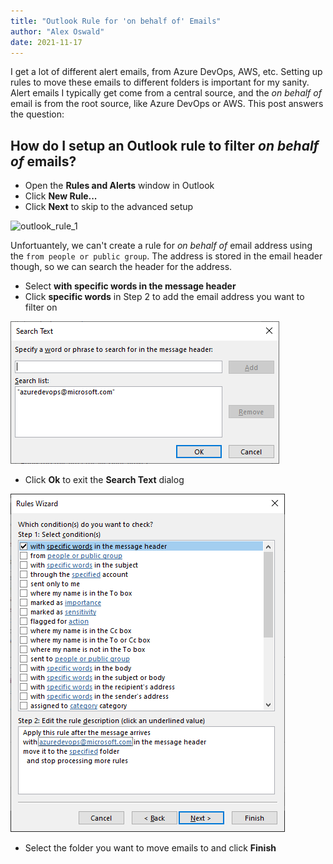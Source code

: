 ```yaml
---
title: "Outlook Rule for 'on behalf of' Emails"
author: "Alex Oswald"
date: 2021-11-17
---
```



I get a lot of different alert emails, from Azure DevOps, AWS, etc. Setting up rules to move these emails to different folders is important for my sanity. Alert emails I typically get come from a central source, and the *on behalf of* email is from the root source, like Azure DevOps or AWS. This post answers the question:

## How do I setup an Outlook rule to filter *on behalf of* emails?

- Open the **Rules and Alerts** window in Outlook
- Click **New Rule...**
- Click **Next** to skip to the advanced setup

![outlook_rule_1](/assets/images/2021-11-17/outlook_rules_1.png)

Unfortuantely, we can't create a rule for *on behalf of* email address using the `from people or public group`. The address is stored in the email header though, so we can search the header for the address.

- Select **with specific words in the message header**
- Click **specific words** in Step 2 to add the email address you want to filter on

![outlook_rule_2](/assets/images/2021-11-17/outlook_rules_2.png)

- Click **Ok** to exit the **Search Text** dialog

![outlook_rule_3](/assets/images/2021-11-17/outlook_rules_3.png)

- Select the folder you want to move emails to and click **Finish**

